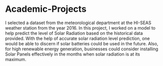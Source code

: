 # Academic-Projects
I selected a dataset from the meteorological department at the HI-SEAS weather station from the year 2016. 
In this project, I worked on a model to help predict the level of Solar Radiation based on the historical data provided. 
With the help of accurate solar radiation level prediction, one would be able to discern if solar batteries could be used in the future. 
Also, for high renewable energy generation, businesses could consider installing Solar Panels effectively in the months when solar radiation is at its maximum.
